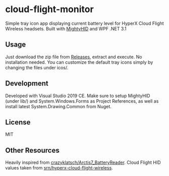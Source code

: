 # cloud-flight-monitor

Simple tray icon app displaying current battery level for HyperX Cloud Flight Wireless headsets. Built with [MightyHID](https://github.com/MightyDevices/MightyHID) and WPF .NET 3.1

## Usage

Just download the zip file from [Releases](https://github.com/franco-giordano/cloud-flight-monitor/releases), extract and execute. No installation needed. You can customize the default tray icons simply by changing the files under icos/.

## Development

Developed with Visual Studio 2019 CE. Make sure to setup MightyHID (under lib/) and System.Windows.Forms as Project References, as well as install latest System.Drawing.Common from Nuget.

## License

MIT

## Other Resources

Heavily inspired from [crazyklatsch/Arctis7_BatteryReader](https://github.com/crazyklatsch/Arctis7_BatteryReader). Cloud Flight HID values taken from [srn/hyperx-cloud-flight-wireless](https://github.com/srn/hyperx-cloud-flight-wireless/).

